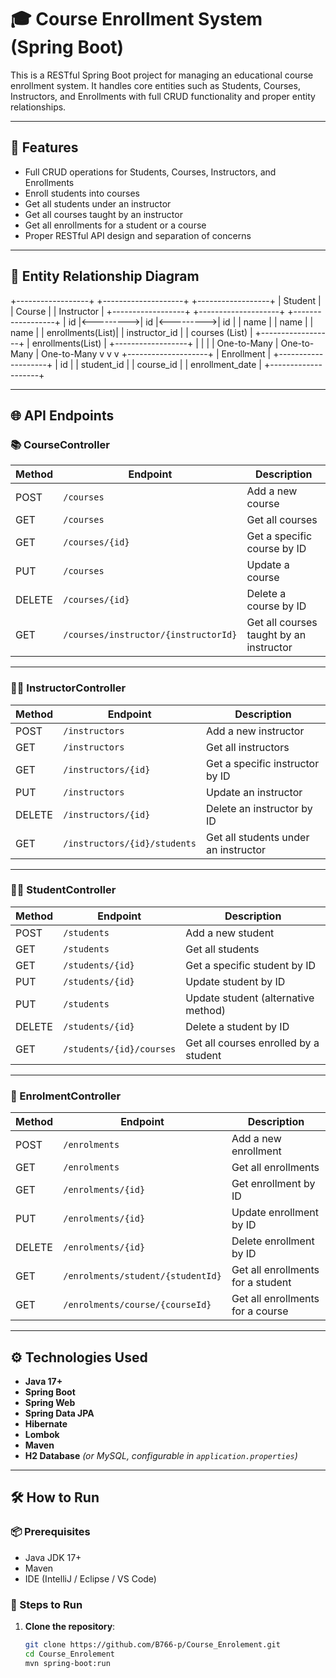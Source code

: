 # 🎓 Course Enrollment System (Spring Boot)

This is a RESTful Spring Boot project for managing an educational course enrollment system. It handles core entities such as Students, Courses, Instructors, and Enrollments with full CRUD functionality and proper entity relationships.

---

## 📌 Features

- Full CRUD operations for Students, Courses, Instructors, and Enrollments
- Enroll students into courses
- Get all students under an instructor
- Get all courses taught by an instructor
- Get all enrollments for a student or a course
- Proper RESTful API design and separation of concerns

---

## 🧩 Entity Relationship Diagram

+------------------+ +--------------------+ +------------------+
| Student | | Course | | Instructor |
+------------------+ +--------------------+ +------------------+
| id |<--------->| id |<--------->| id |
| name | | name | | name |
| enrollments(List)| | instructor_id | | courses (List) |
+------------------+ | enrollments(List) | +------------------+
| | |
| One-to-Many | One-to-Many | One-to-Many
v v v
+--------------------+
| Enrollment |
+--------------------+
| id |
| student_id |
| course_id |
| enrollment_date |
+--------------------+

---

## 🌐 API Endpoints

### 📚 CourseController

| Method | Endpoint                                | Description                                |
|--------|-----------------------------------------|--------------------------------------------|
| POST   | `/courses`                              | Add a new course                           |
| GET    | `/courses`                              | Get all courses                            |
| GET    | `/courses/{id}`                         | Get a specific course by ID                |
| PUT    | `/courses`                              | Update a course                            |
| DELETE | `/courses/{id}`                         | Delete a course by ID                      |
| GET    | `/courses/instructor/{instructorId}`    | Get all courses taught by an instructor    |

---

### 👨‍🏫 InstructorController

| Method | Endpoint                              | Description                            |
|--------|---------------------------------------|----------------------------------------|
| POST   | `/instructors`                        | Add a new instructor                   |
| GET    | `/instructors`                        | Get all instructors                    |
| GET    | `/instructors/{id}`                   | Get a specific instructor by ID        |
| PUT    | `/instructors`                        | Update an instructor                   |
| DELETE | `/instructors/{id}`                   | Delete an instructor by ID             |
| GET    | `/instructors/{id}/students`          | Get all students under an instructor   |

---

### 👨‍🎓 StudentController

| Method | Endpoint                            | Description                              |
|--------|-------------------------------------|------------------------------------------|
| POST   | `/students`                         | Add a new student                        |
| GET    | `/students`                         | Get all students                         |
| GET    | `/students/{id}`                    | Get a specific student by ID             |
| PUT    | `/students/{id}`                    | Update student by ID                     |
| PUT    | `/students`                         | Update student (alternative method)      |
| DELETE | `/students/{id}`                    | Delete a student by ID                   |
| GET    | `/students/{id}/courses`            | Get all courses enrolled by a student    |

---

### 📝 EnrolmentController

| Method | Endpoint                              | Description                            |
|--------|---------------------------------------|----------------------------------------|
| POST   | `/enrolments`                         | Add a new enrollment                   |
| GET    | `/enrolments`                         | Get all enrollments                    |
| GET    | `/enrolments/{id}`                    | Get enrollment by ID                   |
| PUT    | `/enrolments/{id}`                    | Update enrollment by ID                |
| DELETE | `/enrolments/{id}`                    | Delete enrollment by ID                |
| GET    | `/enrolments/student/{studentId}`     | Get all enrollments for a student      |
| GET    | `/enrolments/course/{courseId}`       | Get all enrollments for a course       |

---

## ⚙️ Technologies Used

- **Java 17+**
- **Spring Boot**
- **Spring Web**
- **Spring Data JPA**
- **Hibernate**
- **Lombok**
- **Maven**
- **H2 Database** *(or MySQL, configurable in `application.properties`)*

---

## 🛠 How to Run

### 📦 Prerequisites

- Java JDK 17+
- Maven
- IDE (IntelliJ / Eclipse / VS Code)

### 🚀 Steps to Run

1. **Clone the repository**:
   ```bash
   git clone https://github.com/B766-p/Course_Enrolement.git
   cd Course_Enrolement
   mvn spring-boot:run
